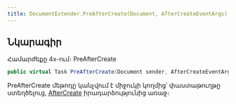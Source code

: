 ```yaml
---
title: DocumentExtender.PreAfterCreate(Document, AfterCreateEventArgs) մեթոդ
---
```


## Նկարագիր

Համարժեքը 4x-ում։ PreAfterCreate

```c#
public virtual Task PreAfterCreate(Document sender, AfterCreateEventArgs args)
```

PreAfterCreate մեթոդը կանչվում է միջուկի կողմից՝ փաստաթուղթը ստեղծելուց, [AfterCreate](https://armsoft.github.io/as4x-docs/HTM/ProgrGuide/ScriptProcs/AfterCreate.html) իրադարձությունից առաջ։

